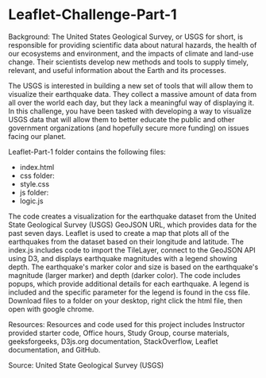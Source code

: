 # Leaflet-Challenge-Part-1

Background:  The United States Geological Survey, or USGS for short, is responsible for providing scientific data about natural hazards, the health of our ecosystems and environment, and the impacts of climate and land-use change. Their scientists develop new methods and tools to supply timely, relevant, and useful information about the Earth and its processes. 
 
The USGS is interested in building a new set of tools that will allow them to visualize their earthquake data. They collect a massive amount of data from all over the world each day, but they lack a meaningful way of displaying it. In this challenge, you have been tasked with developing a way to visualize USGS data that will allow them to better educate the public and other government organizations (and hopefully secure more funding) on issues facing our planet. 
  
Leaflet-Part-1 folder contains the following files:  
* index.html  
* css folder:
* style.css
* js folder:
* logic.js
  
The code creates a visualization for the earthquake dataset from the United State Geological Survey (USGS) GeoJSON URL, which provides data for the past seven days. Leaflet is used to create a map that plots all of the earthquakes from the dataset based on their longitude and latitude.  The index.js includes code to import the TileLayer, connect to the GeoJSON API using D3, and displays earthquake magnitudes with a legend showing depth.  The earthquake's marker color and size is based on the earthquake's magnitude (larger marker) and depth (darker color).  The code includes popups, which provide additional details for each earthquake.  A legend is included and the specific parameter for the legend is found in the css file. Download files to a folder on your desktop, right click the html file, then open with google chrome.

Resources:  Resources and code used for this project includes Instructor provided starter code, Office hours, Study Group, course materials, geeksforgeeks, D3js.org documentation, StackOverflow, Leaflet documentation, and GitHub.

Source: United State Geological Survey (USGS)

